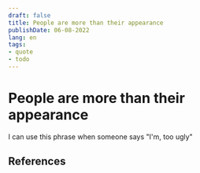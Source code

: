 ```yaml
---
draft: false
title: People are more than their appearance
publishDate: 06-08-2022
lang: en
tags:
- quote
- todo
---
```

 
# People are more than their appearance


I can use this phrase when someone says "I'm, too ugly"


## References

